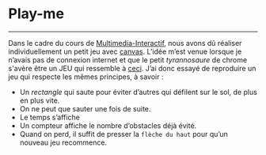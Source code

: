 # Play-me

* * *

Dans le cadre du cours de [Multimedia-Interactif](https://github.com/Multimedia-Interactif), nous avons dû réaliser individuellement un petit jeu avec [canvas](https://developer.mozilla.org/fr/docs/Tutoriel_canvas). L’idée m’est venue lorsque je n’avais pas de connexion internet et que le petit *tyrannosaure* de chrome s'avère être un JEU qui ressemble à [ceci](http://static3.businessinsider.com/image/54241e9beab8ea3d3fc3e290/google-chromes-latest-easter-egg-is-a-hidden-t-rex-mini-game.jpg). J’ai donc essayé de reproduire un jeu qui respecte les mêmes principes, à savoir :
* Un *rectangle* qui saute pour éviter d’autres qui défilent sur le sol, de plus en plus vite.
* On ne peut que sauter une fois de suite.
* Le temps s’affiche
* Un compteur affiche le nombre d’obstacles déjà évité.
* Quand on perd, il suffit de presser la `flèche du haut` pour qu’un nouveau jeu recommence.
